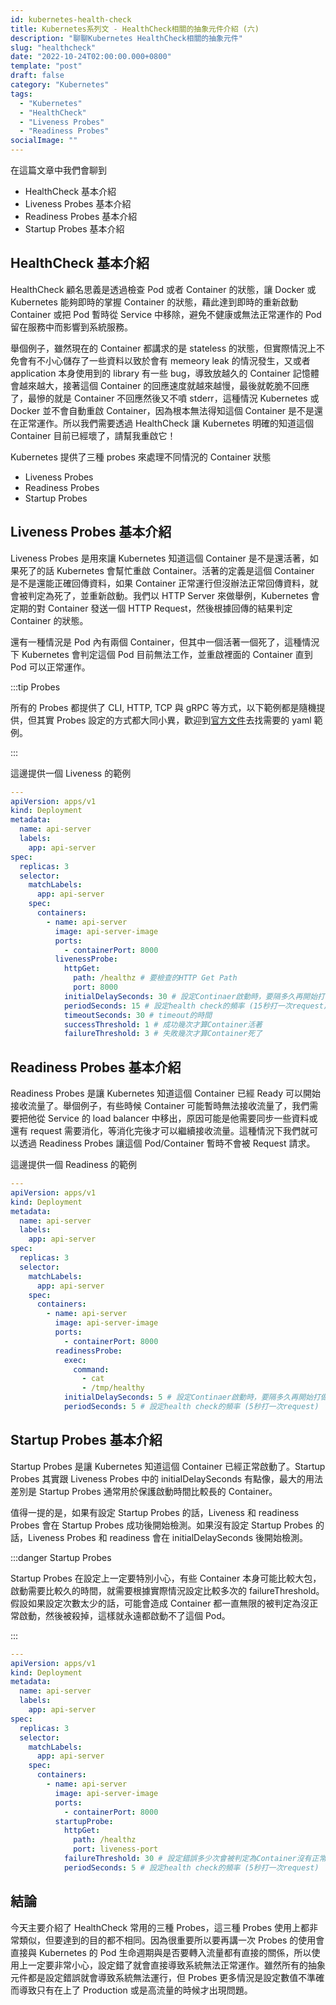 ```yaml
---
id: kubernetes-health-check
title: Kubernetes系列文 - HealthCheck相關的抽象元件介紹 (六)
description: "聊聊Kubernetes HealthCheck相關的抽象元件"
slug: "healthcheck"
date: "2022-10-24T02:00:00.000+0800"
template: "post"
draft: false
category: "Kubernetes"
tags:
  - "Kubernetes"
  - "HealthCheck"
  - "Liveness Probes"
  - "Readiness Probes"
socialImage: ""
---
```


在這篇文章中我們會聊到

- HealthCheck 基本介紹
- Liveness Probes 基本介紹
- Readiness Probes 基本介紹
- Startup Probes 基本介紹

## HealthCheck 基本介紹

HealthCheck 顧名思義是透過檢查 Pod 或者 Container 的狀態，讓 Docker 或 Kubernetes 能夠即時的掌握 Container 的狀態，藉此達到即時的重新啟動 Container 或把 Pod 暫時從 Service 中移除，避免不健康或無法正常運作的 Pod 留在服務中而影響到系統服務。

舉個例子，雖然現在的 Container 都講求的是 stateless 的狀態，但實際情況上不免會有不小心儲存了一些資料以致於會有 memeory leak 的情況發生，又或者 application 本身使用到的 library 有一些 bug，導致放越久的 Container 記憶體會越來越大，接著這個 Container 的回應速度就越來越慢，最後就乾脆不回應了，最慘的就是 Container 不回應然後又不噴 stderr，這種情況 Kubernetes 或 Docker 並不會自動重啟 Container，因為根本無法得知這個 Container 是不是還在正常運作。所以我們需要透過 HealthCheck 讓 Kubernetes 明確的知道這個 Container 目前已經壞了，請幫我重啟它！

Kubernetes 提供了三種 probes 來處理不同情況的 Container 狀態

- Liveness Probes
- Readiness Probes
- Startup Probes

## Liveness Probes 基本介紹

Liveness Probes 是用來讓 Kubernetes 知道這個 Container 是不是還活著，如果死了的話 Kubernetes 會幫忙重啟 Container。活著的定義是這個 Container 是不是還能正確回傳資料，如果 Container 正常運行但沒辦法正常回傳資料，就會被判定為死了，並重新啟動。我們以 HTTP Server 來做舉例，Kubernetes 會定期的對 Container 發送一個 HTTP Request，然後根據回傳的結果判定 Container 的狀態。

還有一種情況是 Pod 內有兩個 Container，但其中一個活著一個死了，這種情況下 Kubernetes 會判定這個 Pod 目前無法工作，並重啟裡面的 Container 直到 Pod 可以正常運作。

:::tip Probes

所有的 Probes 都提供了 CLI, HTTP, TCP 與 gRPC 等方式，以下範例都是隨機提供，但其實 Probes 設定的方式都大同小異，歡迎到[官方文件](https://kubernetes.io/docs/tasks/configure-pod-container/configure-liveness-readiness-startup-probes/)去找需要的 yaml 範例。

:::

這邊提供一個 Liveness 的範例

```yaml
---
apiVersion: apps/v1
kind: Deployment
metadata:
  name: api-server
  labels:
    app: api-server
spec:
  replicas: 3
  selector:
    matchLabels:
      app: api-server
    spec:
      containers:
        - name: api-server
          image: api-server-image
          ports:
            - containerPort: 8000
          livenessProbe:
            httpGet:
              path: /healthz # 要檢查的HTTP Get Path
              port: 8000
            initialDelaySeconds: 30 # 設定Continaer啟動時，要隔多久再開始打做health check
            periodSeconds: 15 # 設定health check的頻率 (15秒打一次request)
            timeoutSeconds: 30 # timeout的時間
            successThreshold: 1 # 成功幾次才算Container活著
            failureThreshold: 3 # 失敗幾次才算Container死了
```

## Readiness Probes 基本介紹

Readiness Probes 是讓 Kubernetes 知道這個 Container 已經 Ready 可以開始接收流量了。舉個例子，有些時候 Container 可能暫時無法接收流量了，我們需要把他從 Service 的 load balancer 中移出，原因可能是他需要同步一些資料或還有 request 需要消化，等消化完後才可以繼續接收流量。這種情況下我們就可以透過 Readiness Probes 讓這個 Pod/Container 暫時不會被 Request 請求。

這邊提供一個 Readiness 的範例

```yaml
---
apiVersion: apps/v1
kind: Deployment
metadata:
  name: api-server
  labels:
    app: api-server
spec:
  replicas: 3
  selector:
    matchLabels:
      app: api-server
    spec:
      containers:
        - name: api-server
          image: api-server-image
          ports:
            - containerPort: 8000
          readinessProbe:
            exec:
              command:
                - cat
                - /tmp/healthy
            initialDelaySeconds: 5 # 設定Continaer啟動時，要隔多久再開始打做health check
            periodSeconds: 5 # 設定health check的頻率 (5秒打一次request)
```

## Startup Probes 基本介紹

Startup Probes 是讓 Kubernetes 知道這個 Container 已經正常啟動了。Startup Probes 其實跟 Liveness Probes 中的 initialDelaySeconds 有點像，最大的用法差別是 Startup Probes 通常用於保護啟動時間比較長的 Container。

值得一提的是，如果有設定 Startup Probes 的話，Liveness 和 readiness Probes 會在 Startup Probes 成功後開始檢測。如果沒有設定 Startup Probes 的話，Liveness Probes 和 readiness 會在 initialDelaySeconds 後開始檢測。

:::danger Startup Probes

Startup Probes 在設定上一定要特別小心，有些 Container 本身可能比較大包，啟動需要比較久的時間，就需要根據實際情況設定比較多次的 failureThreshold。假設如果設定次數太少的話，可能會造成 Container 都一直無限的被判定為沒正常啟動，然後被殺掉，這樣就永遠都啟動不了這個 Pod。

:::

```yaml
---
apiVersion: apps/v1
kind: Deployment
metadata:
  name: api-server
  labels:
    app: api-server
spec:
  replicas: 3
  selector:
    matchLabels:
      app: api-server
    spec:
      containers:
        - name: api-server
          image: api-server-image
          ports:
            - containerPort: 8000
          startupProbe:
            httpGet:
              path: /healthz
              port: liveness-port
            failureThreshold: 30 # 設定錯誤多少次會被判定為Container沒有正常啟動
            periodSeconds: 5 # 設定health check的頻率 (5秒打一次request)
```

## 結論

今天主要介紹了 HealthCheck 常用的三種 Probes，這三種 Probes 使用上都非常類似，但要達到的目的都不相同。因為很重要所以要再講一次 Probes 的使用會直接與 Kubernetes 的 Pod 生命週期與是否要轉入流量都有直接的關係，所以使用上一定要非常小心，設定錯了就會直接導致系統無法正常運作。雖然所有的抽象元件都是設定錯誤就會導致系統無法運行，但 Probes 更多情況是設定數值不準確而導致只有在上了 Production 或是高流量的時候才出現問題。
